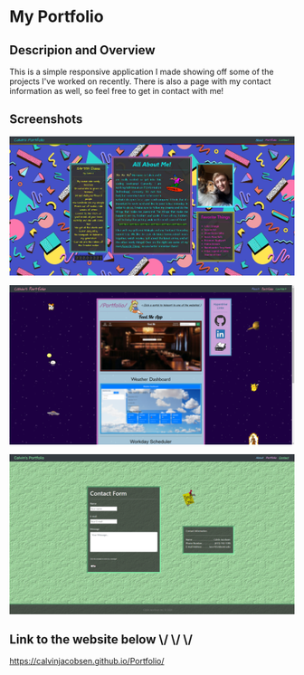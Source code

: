 # My Portfolio


## Descripion and Overview

This is a simple responsive application I made showing off some of the projects I've worked on recently. There is also a page with my contact information as well, so feel free to get in contact with me!

## Screenshots
![Index Page](./Assets/referenceImages/aboutPage.png "Index")

![Portfolio page](./Assets/referenceImages/portfolioPage.PNG)

![Contact page](./Assets/referenceImages/contactPage.PNG)

## Link to the website below \\/ \\/ \\/

https://calvinjacobsen.github.io/Portfolio/